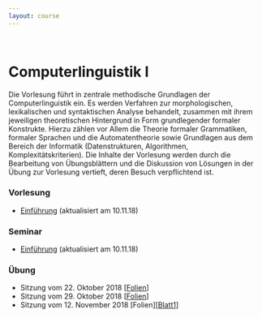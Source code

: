```yaml
---
layout: course
---
```


<br>

# Computerlinguistik I
Die Vorlesung führt in zentrale methodische Grundlagen der Computerlinguistik ein. Es werden Verfahren zur morphologischen, lexikalischen und syntaktischen Analyse behandelt, zusammen mit ihrem jeweiligen theoretischen Hintergrund in Form grundlegender formaler Konstrukte. Hierzu zählen vor Allem die Theorie formaler Grammatiken, formaler Sprachen und die Automatentheorie sowie Grundlagen aus dem Bereich der Informatik (Datenstrukturen, Algorithmen, Komplexitätskriterien). Die Inhalte der Vorlesung werden durch die Bearbeitung von Übungsblättern und die Diskussion von Lösungen in der Übung zur Vorlesung vertieft, deren Besuch verpflichtend ist.

### Vorlesung
* [Einführung](/downloads/teaching/ws201819/cl1/cl1_vl_ws18_part1_04.pdf) (aktualisiert am 10.11.18)

### Seminar
* [Einführung](/downloads/teaching/ws201819/cl1/cl1_s_ws18_part1_02.pdf) (aktualisiert am 10.11.18)

### Übung
* Sitzung vom 22. Oktober 2018 [[Folien](/downloads/teaching/ws201819/cl1/cl1_ue_ws18_2018-10-22.pdf)]
* Sitzung vom 29. Oktober 2018 [[Folien](/downloads/teaching/ws201819/cl1/cl1_ue_ws18_2018-10-29.pdf)]
* Sitzung vom 12. November 2018 \[Folien\][[Blatt1](/downloads/teaching/ws201819/cl1/cl1_blatt1_aufgabe.ipynb)]


